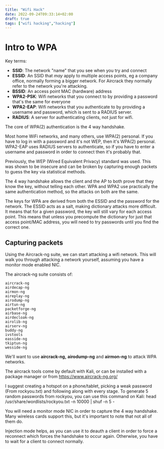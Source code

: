 ```yaml
---
title: "Wifi Hack"
date: 2022-09-24T09:33:14+02:00
draft: true
tags: ["wifi hacking","hacking"]
---
```


# Intro to WPA

Key terms:

- **SSID**: The network "name" that you see when you try and connect
- **ESSID**: An SSID that *may* apply to multiple access points, eg a company office, normally forming a bigger network. For Aircrack they normally refer to the network you're attacking.
- **BSSID**: An access point MAC (hardware) address
- **WPA2-PSK**: Wifi networks that you connect to by providing a password that's the same for everyone
- **WPA2-EAP**: Wifi networks that you authenticate to by providing a username and password, which is sent to a RADIUS server.
- **RADIUS**: A server for authenticating clients, not just for wifi.

The core of WPA(2) authentication is the 4 way handshake.

Most home WiFi networks, and many others, use WPA(2) personal. If you have to log in with a password and it's not WEP, then it's WPA(2) personal. WPA2-EAP uses RADIUS servers to authenticate, so if you have to enter a username and password in order to connect then it's probably that.

Previously, the WEP (Wired Equivalent Privacy) standard was used. This was shown to be insecure and can be broken by capturing enough packets to guess the key via statistical methods.

The 4 way handshake allows the client and the AP to both prove that they know the key, without telling each other. WPA and WPA2 use practically the same authentication method, so the attacks on both are the same.

The keys for WPA are derived from both the ESSID and the password for the network. The ESSID acts as a salt, making dictionary attacks more difficult. It means that for a given password, the key will still vary for each access point. This means that unless you precompute the dictionary for just that access point/MAC address, you will need to try passwords until you find the correct one.

## Capturing packets

Using the Aircrack-ng suite, we can start attacking a wifi network. This will walk you through attacking a network yourself, assuming you have a monitor mode enabled NIC.

The aircrack-ng suite consists of:

    aircrack-ng
    airdecap-ng
    airmon-ng
    aireplay-ng
    airodump-ng
    airtun-ng
    packetforge-ng
    airbase-ng
    airdecloak-ng
    airolib-ng
    airserv-ng
    buddy-ng
    ivstools
    easside-ng
    tkiptun-ng
    wesside-ng

We'll want to use **aircrack-ng,** **airodump-ng** and **airmon-ng** to attack WPA networks.

The aircrack tools come by default with Kali, or can be installed with a package manager or from <https://www.aircrack-ng.org/>

I suggest creating a hotspot on a phone/tablet, picking a weak password (From rockyou.txt) and following along with every stage. To generate 5 random passwords from rockyou, you can use this command on Kali: head /usr/share/wordlists/rockyou.txt -n 10000 | shuf -n 5 -

You will need a monitor mode NIC in order to capture the 4 way handshake. Many wireless cards support this, but it's important to note that not all of them do.

Injection mode helps, as you can use it to deauth a client in order to force a reconnect which forces the handshake to occur again. Otherwise, you have to wait for a client to connect normally.
